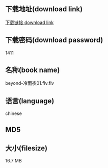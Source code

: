 ## 下载地址(download link)
[下载链接 download link](https://tutu365.netlify.app/?s=beyond-%E5%86%B7%E9%9B%A8%E5%A4%9C01.flv)

## 下载密码(download password)
1411

## 名称(book name)
beyond-冷雨夜01.flv.flv

## 语言(language)
chinese

## MD5


## 大小(filesize)
16.7 MB
